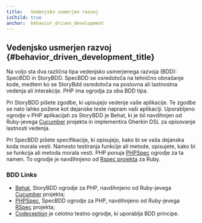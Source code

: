 ```yaml
---
title:   Vedenjsko usmerjen razvoj
isChild: true
anchor:  behavior_driven_development
---
```


## Vedenjsko usmerjen razvoj {#behavior_driven_development_title}

Na voljo sta dva različna tipa vedenjsko usmerjenega razvoja (BDD): SpecBDD in StoryBDD. SpecBDD se osredotoča na tehnično obnašanje kode,
medtem ko se StoryBdd osredotoča na poslovna ali lastnostna vedenja ali interakcije. PHP ima ogrodja za oba BDD tipa.

Pri StoryBDD pišete zgodbe, ki upisujejo vedenje vaše aplikacije. Te zgodbe
se nato lahko požene kot dejanske teste napram vaši aplikaciji. Uporabljeno ogrodje v PHP aplikacijah za StoryBDD
je Behat, ki je bil navdihnjen od Ruby-jevega [Cucumber] projekta in implementira Gherkin DSL
za opisovanje lastnosti vedenja.

Pri SpecBDD pišete specifikacije, ki opisujejo, kako bi se vaša dejanska koda morala vesti. Namesto testiranja
funkcije ali metode, opisujete, kako bi se funkcija ali metoda morala vesti. PHP ponuja [PHPSpec] ogrodje za ta namen.
To ogrodje je navdihnjeno od [Rspec projekta][RSpec] za Ruby.

### BDD Links

* [Behat], StoryBDD ogrodje za PHP, navdihnjeno od Ruby-jevega [Cucumber] projekta;
* [PHPSpec], SpecBDD ogrodje za PHP, navdihnjeno od Ruby-jevega [RSpec] projekta;
* [Codeception] je celotno testno ogrodje, ki uporablja BDD principe.


[Behat]: http://behat.org/
[Cucumber]: http://cukes.info/
[PHPSpec]: http://www.phpspec.net/
[RSpec]: http://rspec.info/
[Codeception]: http://codeception.com/